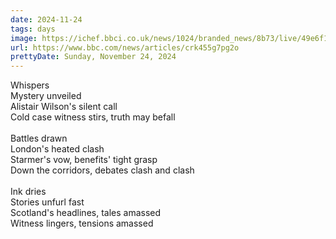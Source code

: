 ```yaml
---
date: 2024-11-24
tags: days
image: https://ichef.bbci.co.uk/news/1024/branded_news/8b73/live/49e6f150-aa42-11ef-bdf5-b7cb2fa86e10.jpg
url: https://www.bbc.com/news/articles/crk455g7pg2o
prettyDate: Sunday, November 24, 2024
---
```

Whispers  <br>Mystery unveiled  <br>Alistair Wilson's silent call  <br>Cold case witness stirs, truth may befall  <br><br>Battles drawn  <br>London's heated clash  <br>Starmer's vow, benefits' tight grasp  <br>Down the corridors, debates clash and clash  <br><br>Ink dries  <br>Stories unfurl fast  <br>Scotland's headlines, tales amassed  <br>Witness lingers, tensions amassed  